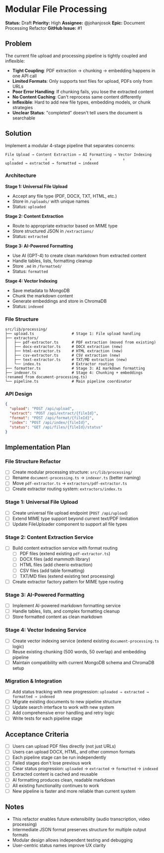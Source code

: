 # Modular File Processing

**Status:** Draft
**Priority:** High
**Assignee:** @johanjosok
**Epic:** Document Processing Refactor
**GitHub Issue:** #1

## Problem

The current file upload and processing pipeline is tightly coupled and inflexible:

- **Tight Coupling**: PDF extraction → chunking → embedding happens in one API call
- **Limited Formats**: Only supports text files for upload, PDFs only from URLs
- **Poor Error Handling**: If chunking fails, you lose the extracted content
- **No Content Caching**: Can't reprocess same content differently
- **Inflexible**: Hard to add new file types, embedding models, or chunk strategies
- **Unclear Status**: "completed" doesn't tell users the document is searchable

## Solution

Implement a modular 4-stage pipeline that separates concerns:

```
File Upload → Content Extraction → AI Formatting → Vector Indexing
   ↓              ↓                   ↓              ↓
uploaded → extracted → formatted → indexed
```

### Architecture

**Stage 1: Universal File Upload**
- Accept any file type (PDF, DOCX, TXT, HTML, etc.)
- Store in `/uploads/` with unique names
- Status: `uploaded`

**Stage 2: Content Extraction**
- Route to appropriate extractor based on MIME type
- Store structured JSON in `/extractions/`
- Status: `extracted`

**Stage 3: AI-Powered Formatting**
- Use AI (GPT-4) to create clean markdown from extracted content
- Handle tables, lists, formatting cleanup
- Store `.md` in `/formatted/`
- Status: `formatted`

**Stage 4: Vector Indexing**
- Save metadata to MongoDB
- Chunk the markdown content
- Generate embeddings and store in ChromaDB
- Status: `indexed`

### File Structure

```
src/lib/processing/
├── upload.ts                 # Stage 1: File upload handling
├── extractors/
│   ├── pdf-extractor.ts      # PDF extraction (moved from existing)
│   ├── docx-extractor.ts     # DOCX extraction (new)
│   ├── html-extractor.ts     # HTML extraction (new)
│   ├── csv-extractor.ts      # CSV extraction (new)
│   ├── text-extractor.ts     # TXT/MD extraction (new)
│   └── index.ts              # Extractor routing
├── formatter.ts              # Stage 3: AI markdown formatting
├── indexer.ts                # Stage 4: Chunking + embeddings (renamed from document-processing.ts)
└── pipeline.ts               # Main pipeline coordinator
```

### API Design

```json
{
  "upload": "POST /api/upload",
  "extract": "POST /api/extract/{fileId}",
  "format": "POST /api/format/{fileId}",
  "index": "POST /api/index/{fileId}",
  "status": "GET /api/files/{fileId}/status"
}
```

## Implementation Plan

### File Structure Refactor
- [ ] Create modular processing structure: `src/lib/processing/`
- [ ] Rename `document-processing.ts` → `indexer.ts` (better naming)
- [ ] Move `pdf-extractor.ts` → `extractors/pdf-extractor.ts`
- [ ] Create extractor routing system: `extractors/index.ts`

### Stage 1: Universal File Upload
- [ ] Create universal file upload endpoint (`POST /api/upload`)
- [ ] Extend MIME type support beyond current text/PDF limitation
- [ ] Update FileUploader component to support all file types

### Stage 2: Content Extraction Service
- [ ] Build content extraction service with format routing
  - [ ] PDF files (extend existing `pdf-extractor.ts`)
  - [ ] DOCX files (add mammoth library)
  - [ ] HTML files (add cheerio extraction)
  - [ ] CSV files (add table formatting)
  - [ ] TXT/MD files (extend existing text processing)
- [ ] Create extractor factory pattern for MIME type routing

### Stage 3: AI-Powered Formatting
- [ ] Implement AI-powered markdown formatting service
- [ ] Handle tables, lists, and complex formatting cleanup
- [ ] Store formatted content as clean markdown

### Stage 4: Vector Indexing Service
- [ ] Create vector indexing service (extend existing `document-processing.ts` logic)
- [ ] Reuse existing chunking (500 words, 50 overlap) and embedding pipeline
- [ ] Maintain compatibility with current MongoDB schema and ChromaDB setup

### Migration & Integration
- [ ] Add status tracking with new progression: `uploaded → extracted → formatted → indexed`
- [ ] Migrate existing documents to new pipeline structure
- [ ] Update search interface to work with new system
- [ ] Add comprehensive error handling and retry logic
- [ ] Write tests for each pipeline stage

## Acceptance Criteria

- [ ] Users can upload PDF files directly (not just URLs)
- [ ] Users can upload DOCX, HTML, and other common formats
- [ ] Each pipeline stage can be run independently
- [ ] Failed stages don't lose previous work
- [ ] Clear status progression: `uploaded` → `extracted` → `formatted` → `indexed`
- [ ] Extracted content is cached and reusable
- [ ] AI formatting produces clean, readable markdown
- [ ] All existing functionality continues to work
- [ ] New pipeline is faster and more reliable than current system

## Notes

- This refactor enables future extensibility (audio transcription, video processing)
- Intermediate JSON format preserves structure for multiple output formats
- Modular design allows independent testing and debugging
- User-centric status names improve UX clarity